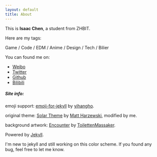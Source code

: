 ```yaml
---
layout: default
title: About
---
```


This is **Isaac Chen**, a student from ZHBIT.

Here are my tags:

Game / Code / EDM / Anime / Design / Tech / Bilier

You can found me on:

* [Weibo](http://weibo.com/blackoutxen)
* [Twitter](https://twitter.com/IsaacXen)
* [Github](https://github.com/IsaacXen)
* [Bilibili](http://space.bilibili.com/1727932)

##### Site info:

emoji support: [emoji-for-jekyll](https://github.com/yihangho/emoji-for-jekyll) by [yihangho](https://github.com/yihangho).

original theme: [Solar Theme](https://github.com/mattvh/solar-theme-jekyll) by [Matt Harzewski](http://www.webmaster-source.com/), modified by me.

background artwork: [Encounter](http://toilettenmassaker.deviantart.com/art/Encounter-465046533) by [ToilettenMassaker](http://toilettenmassaker.deviantart.com/).

Powered by [Jekyll](http://jekyllrb.com/).

I'm new to jekyll and still working on this color scheme. If you found any bug, feel free to let me know.